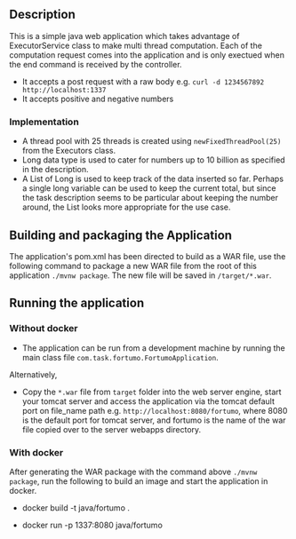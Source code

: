 ## Description
This is a simple java web application which takes advantage of ExecutorService class to make multi thread computation. Each of the computation request comes into the application and is only exectued when the end command is received by the controller.
* It accepts a post request with a raw body e.g. `curl -d 1234567892 http://localhost:1337`
* It accepts positive and negative numbers

### Implementation

* A thread pool with 25 threads is created using `newFixedThreadPool(25)` from the Executors class.
* Long data type is used to cater for numbers up to 10 billion as specified in the description.
* A List of Long is used to keep track of the data inserted so far. Perhaps a single long variable can be used to keep the current total, but since the task description seems to be particular about keeping the number around, the List looks more appropriate for the use case.

## Building and packaging the Application

The application's pom.xml has been directed to build as a WAR file, use the following command to package a new WAR file from the root of this application `./mvnw package`.
The new file will be saved in `/target/*.war`.

## Running the application

### Without docker
* The application can be run from a development machine by running the main class file `com.task.fortumo.FortumoApplication`.

Alternatively,
* Copy the `*.war` file from `target` folder into the web server engine, start your tomcat server and access the application via the tomcat default port on file_name path e.g. `http://localhost:8080/fortumo`, where 8080 is the default port for  tomcat server, and fortumo is the name of the war file copied over to the server webapps directory.

### With docker

After generating the WAR package with the command above `./mvnw package`, run the following to build an image and start the application in docker.

* docker build -t java/fortumo .

* docker run -p 1337:8080 java/fortumo

